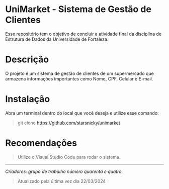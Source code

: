 # UniMarket - Sistema de Gestão de Clientes

Esse repositório tem o objetivo de concluir a atividade final da disciplina de
Estrutura de Dados da Universidade de Fortaleza.

# Descrição
O projeto é um sistema de gestão de clientes de um supermercado que armazena
informações importantes como Nome, CPF, Celular e E-mail.

# Instalação
Abra um terminal dentro do local que você deseja e utilize esse comando:
> git clone https://github.com/starsnicky/unimarket

# Recomendações
> Utilize o Visual Studio Code para rodar o sistema. 

---

*Criadores: grupo de trabalho número quarenta e quatro.*

> Atualizado pela última vez dia 22/03/2024
